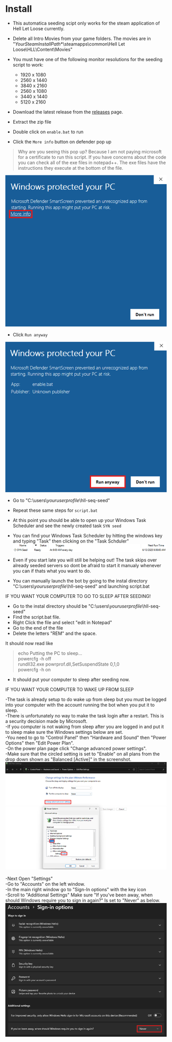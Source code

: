 # Install

- This automatica seeding scipt only works for the steam application of Hell Let Loose currently.
- Delete all Intro Movies from your game folders. The movies are in  "*YourSteamInstallPath**\\steamapps\common\Hell Let Loose\HLL\Content\Movies"
- You must have one of the following monitor resolutions for the seeding script to work:
  - 1920 x 1080
  - 2560 x 1440
  - 3840 x 2160
  - 2560 x 1080
  - 3440 x 1440
  - 5120 x 2160
 

- Download the latest release from the [releases](https://github.com/waterjugs/SYN-AUTO-SEEDING-SCRIPT/releases) page.
- Extract the zip file
- Double click on `enable.bat` to run
- Click the `More info` button on defender pop up
> Why are you seeing this pop up? Because I am not paying microsoft for a certificate to run this script. If you have concerns about the code you can check all of the exe files in notepad++. The exe files have the instructions they execute at the bottom of the file. 
  
![first](https://github.com/waterjugs/SYN-AUTO-SEEDING-SCRIPT/blob/screenshots/Windows%20Security%2001.png)

- Click `Run anyway`

![second](https://github.com/waterjugs/SYN-AUTO-SEEDING-SCRIPT/blob/screenshots/Windows%20Security%2002.png)

- Go to "C:\users\\*youruserprofile*\hll-seq-seed"
- Repeat these same steps for `script.bat`
- At this point you should be able to open up your Windows Task Scheduler and see the newly created task `SYN seed`
- You can find your Windows Task Scheduler by hitting the windows key and typing "Task" then clicking on the "Task Schduler"
![task](https://github.com/waterjugs/SYN-AUTO-SEEDING-SCRIPT/blob/screenshots/Syn%20Task.png)
  
- Even if you start late you will still be helping out! The task skips over already seeded servers so dont be afraid to start it manualy whenever you can if thats what you want to do.
- You can manually launch the bot by going to the instal directory "C:\users\\*youruserprofile*\hll-seq-seed" and launching script.bat

IF YOU WANT YOUR COMPUTER TO GO TO SLEEP AFTER SEEDING!

- Go to the instal directory should be "C:\users\\*youruserprofile*\hll-seq-seed"
- Find the script.bat file.
- Right Click the file and select "edit in Notepad"
- Go to the end of the file
- Delete the letters "REM" and the space.

It should now read like 


> echo Putting the PC to sleep... <br>
> powercfg -h off <br>
> rundll32.exe powrprof.dll,SetSuspendState 0,1,0 <br>
> powercfg -h on <br>


- It should put your computer to sleep after seeding now.

IF YOU WANT YOUR COMPUTER TO WAKE UP FROM SLEEP <br>

-The task is already setup to do wake up from sleep but you must be logged into your computer with the account running the bot when you put it to sleep. <br>
-There is unfortunately no way to make the task login after a restart. This is a security decision made by Microsoft.<br>
-If you computer is not waking from sleep after you are logged in and put it to sleep make sure the Windows settings below are set. <br>
-You need to go to "Control Panel" then "Hardware and Sound" then "Power Options" then "Edit Power Plan". <br>
-On the power plan page click "Change advanced power settings". <br>
-Make sure that the circled setting is set to "Enable" on all plans from the drop down shown as "Balanced [Active]" in the screenshot. 
![Power Plan](https://github.com/waterjugs/SYN-AUTO-SEEDING-SCRIPT/blob/screenshots/Power%20Plan%20Settings.png) <br>
<br>
-Next Open "Settings" <br>
-Go to "Accounts" on the left window. <br>
-In the main right window go to "Sign-In options" with the key icon <br>
-Scroll to "Additional Settings" Make sure "If you've been away, when should Windows require you to sign in again?" Is set to "Never" as below. 
![Account Settings](https://github.com/waterjugs/SYN-AUTO-SEEDING-SCRIPT/blob/screenshots/Account%20Setting.png)



